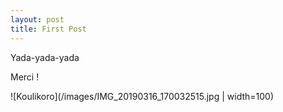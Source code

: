 ```yaml
---
layout: post
title: First Post
---
```


Yada-yada-yada

Merci !

![Koulikoro](/images/IMG_20190316_170032515.jpg | width=100)

